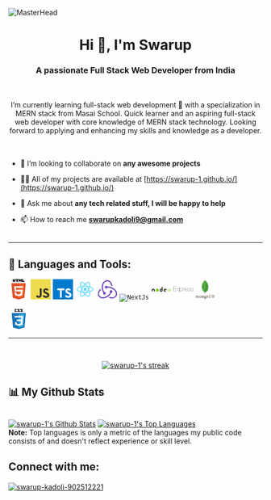![MasterHead](https://qph.fs.quoracdn.net/main-qimg-fa7b4bdc3b2f73e749e5c2c646d4ae13)
<h1 align="center">Hi 👋, I'm Swarup</h1>
<h3 align="center">A passionate Full Stack Web Developer from India</h3>

<div style="padding:20px 0px">
<p  align="center">I’m currently learning full-stack web development 🔭 with a specialization in MERN stack from Masai School. Quick learner and an aspiring full-stack web developer with core knowledge of MERN stack technology. Looking forward to applying and enhancing my skills and knowledge as a developer.</p>
</div>
<div style="box-sizing: border-box;">

- 👯 I’m looking to collaborate on **any awesome projects**

- 👨‍💻 All of my projects are available at [https://swarup-1.github.io/](https://swarup-1.github.io/)

- 💬 Ask me about **any tech related stuff, I will be happy to help**

- 📫 How to reach me **swarupkadoli9@gmail.com**
  <br/>
  <br/>

---

## 💼 Languages and Tools:

<code><img title="HTML5" height="40" src="https://raw.githubusercontent.com/github/explore/80688e429a7d4ef2fca1e82350fe8e3517d3494d/topics/html/html.png"></code>
<code><img title="JavaScript" height="40" src="https://raw.githubusercontent.com/github/explore/80688e429a7d4ef2fca1e82350fe8e3517d3494d/topics/javascript/javascript.png"></code>
<code><img title="TypeScript"  height="40" src="https://raw.githubusercontent.com/github/explore/80688e429a7d4ef2fca1e82350fe8e3517d3494d/topics/typescript/typescript.png"></code>
<code><img title="ReactJs" height="40" src="https://raw.githubusercontent.com/github/explore/80688e429a7d4ef2fca1e82350fe8e3517d3494d/topics/react/react.png"></code>
<code><img title="Redux" height="40" src="https://raw.githubusercontent.com/github/explore/80688e429a7d4ef2fca1e82350fe8e3517d3494d/topics/redux/redux.png"></code>
<code><img title="NextJs" height="40" src="https://upload.wikimedia.org/wikipedia/commons/thumb/8/8e/Nextjs-logo.svg/1280px-Nextjs-logo.svg.png"></code>
<code><img title="Node.js" height="40" src="https://raw.githubusercontent.com/devicons/devicon/master/icons/nodejs/nodejs-original-wordmark.svg"></code>
<code><img title="Express" height="40" src="https://raw.githubusercontent.com/github/explore/80688e429a7d4ef2fca1e82350fe8e3517d3494d/topics/express/express.png"></code>
<code><img title="MongoDB" height="40" src="https://raw.githubusercontent.com/devicons/devicon/master/icons/mongodb/mongodb-original-wordmark.svg"></code>

<code><img title="CSS" height="40" src="https://raw.githubusercontent.com/github/explore/80688e429a7d4ef2fca1e82350fe8e3517d3494d/topics/css/css.png"></code>
<!-- <code><img title="" height="40" src=""></code> -->
---

</div>
<br/>
<div >
  <p align="center">
      <a href="https://github.com/swarup-1/github-readme-streak-stats">
          <img title="🔥 Get streak stats for your profile at git.io/streak-stats" alt="swarup-1's streak" src="https://github-readme-streak-stats.herokuapp.com/?user=swarup-1&theme=black-ice&hide_border=true&stroke=0000&background=060A0CD0"/>
      </a>
  </p>
</div>

## 📊 My Github Stats

  <br/>
    <a href="https://github.com/swarup-1/github-readme-stats"><img alt="swarup-1's Github Stats" src="https://github-readme-stats.vercel.app/api?username=swarup-1&show_icons=true&count_private=true&theme=react&hide_border=true&bg_color=0D1117" /></a>
  <a href="https://github.com/swarup-1/github-readme-stats"><img alt="swarup-1's Top Languages" src="https://github-readme-stats.vercel.app/api/top-langs/?username=swarup-1&langs_count=8&count_private=true&layout=compact&theme=react&hide_border=true&bg_color=0D1117" /></a>
  <br/>
  <b>Note:</b> Top languages is only a metric of the languages my public code consists of and doesn't reflect experience or skill level.

<br/>

## Connect with me:

<p align="left">

<a href="https://www.linkedin.com/in/swarup-kadoli-902512221/" target="blank"><img align="center" src="https://raw.githubusercontent.com/rahuldkjain/github-profile-readme-generator/master/src/images/icons/Social/linked-in-alt.svg" alt="swarup-kadoli-902512221" height="40" width="40" /></a>

</p>
